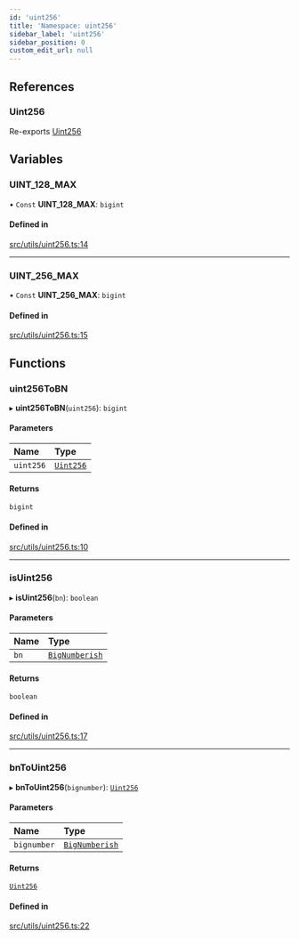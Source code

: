 ```yaml
---
id: 'uint256'
title: 'Namespace: uint256'
sidebar_label: 'uint256'
sidebar_position: 0
custom_edit_url: null
---
```


## References

### Uint256

Re-exports [Uint256](../interfaces/types.Uint256.md)

## Variables

### UINT_128_MAX

• `Const` **UINT_128_MAX**: `bigint`

#### Defined in

[src/utils/uint256.ts:14](https://github.com/0xs34n/starknet.js/blob/develop/src/utils/uint256.ts#L14)

---

### UINT_256_MAX

• `Const` **UINT_256_MAX**: `bigint`

#### Defined in

[src/utils/uint256.ts:15](https://github.com/0xs34n/starknet.js/blob/develop/src/utils/uint256.ts#L15)

## Functions

### uint256ToBN

▸ **uint256ToBN**(`uint256`): `bigint`

#### Parameters

| Name      | Type                                        |
| :-------- | :------------------------------------------ |
| `uint256` | [`Uint256`](../interfaces/types.Uint256.md) |

#### Returns

`bigint`

#### Defined in

[src/utils/uint256.ts:10](https://github.com/0xs34n/starknet.js/blob/develop/src/utils/uint256.ts#L10)

---

### isUint256

▸ **isUint256**(`bn`): `boolean`

#### Parameters

| Name | Type                                    |
| :--- | :-------------------------------------- |
| `bn` | [`BigNumberish`](types.md#bignumberish) |

#### Returns

`boolean`

#### Defined in

[src/utils/uint256.ts:17](https://github.com/0xs34n/starknet.js/blob/develop/src/utils/uint256.ts#L17)

---

### bnToUint256

▸ **bnToUint256**(`bignumber`): [`Uint256`](../interfaces/types.Uint256.md)

#### Parameters

| Name        | Type                                    |
| :---------- | :-------------------------------------- |
| `bignumber` | [`BigNumberish`](types.md#bignumberish) |

#### Returns

[`Uint256`](../interfaces/types.Uint256.md)

#### Defined in

[src/utils/uint256.ts:22](https://github.com/0xs34n/starknet.js/blob/develop/src/utils/uint256.ts#L22)
